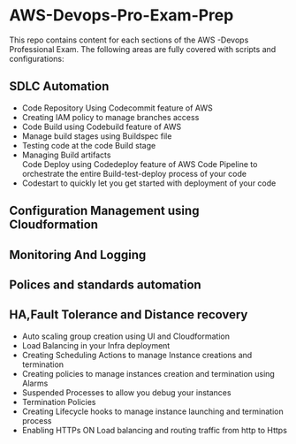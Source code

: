 # AWS-Devops-Pro-Exam-Prep
<p>
This repo contains content for each sections of the AWS -Devops Professional Exam. 
The following areas are fully covered with scripts and configurations:
<h2>SDLC Automation</h2>
<div>
    <ul>
    <li>Code Repository Using Codecommit feature of AWS</li>
     <li>Creating IAM policy to manage branches access</li>
    <li>Code Build using Codebuild feature of AWS</li> 
    <li>Manage build stages using Buildspec file</li>
    <li>Testing code at the code Build stage</li>
    <li>Managing Build artifacts</li>
    <l1>Code Deploy using Codedeploy feature of AWS</li>
    </li>Code Pipeline to orchestrate the entire Build-test-deploy process of your code</li> 
    <li>Codestart to quickly let you get started with deployment of your code</li>
    </ul>
</div>
<h2>Configuration Management using Cloudformation</h2>
<h2>Monitoring And Logging</h2> 
<h2>Polices and standards automation</h2>
<h2>HA,Fault Tolerance and Distance recovery</h2>
<div>
<ul>
    <li>Auto scaling group creation using UI and Cloudformation</li>
    <li>Load Balancing in your Infra deployment</li>
     <li>Creating Scheduling Actions to manage Instance creations and termination </li>
     <li>Creating policies to manage instances creation and termination using Alarms </li>
     <li>Suspended Processes to allow you debug your instances </li>
     <li>Termination Policies </li>
     <li>Creating Lifecycle hooks to manage instance launching and termination process </li>
     <li>Enabling HTTPs ON Load balancing and routing traffic from http to Https </li>
    </ul>
</div>  
</p>


